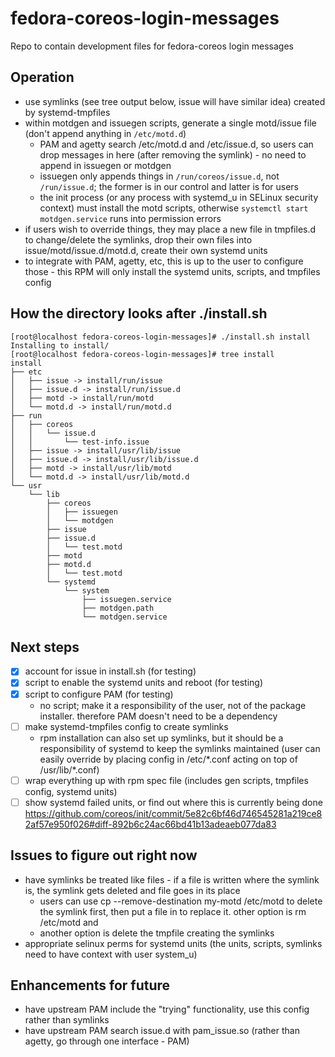 # fedora-coreos-login-messages
Repo to contain development files for fedora-coreos login messages

## Operation
- use symlinks (see tree output below, issue will have similar idea) created by systemd-tmpfiles
- within motdgen and issuegen scripts, generate a single motd/issue file (don't append anything in `/etc/motd.d`)
    - PAM and agetty search /etc/motd.d and /etc/issue.d, so users can drop messages in here (after removing the symlink) - no need to append in issuegen or motdgen
    - issuegen only appends things in `/run/coreos/issue.d`, not `/run/issue.d`; the former is in our control and latter is for users
    - the init process (or any process with systemd_u in SELinux security context) must install the motd scripts, otherwise `systemctl start motdgen.service` runs into permission errors
- if users wish to override things, they may place a new file in tmpfiles.d to change/delete the symlinks, drop their own files into issue/motd/issue.d/motd.d, create their own systemd units
- to integrate with PAM, agetty, etc, this is up to the user to configure those - this RPM will only install the systemd units, scripts, and tmpfiles config

## How the directory looks after ./install.sh

```
[root@localhost fedora-coreos-login-messages]# ./install.sh install
Installing to install/
[root@localhost fedora-coreos-login-messages]# tree install
install
├── etc
│   ├── issue -> install/run/issue
│   ├── issue.d -> install/run/issue.d
│   ├── motd -> install/run/motd
│   └── motd.d -> install/run/motd.d
├── run
│   ├── coreos
│   │   └── issue.d
│   │       └── test-info.issue
│   ├── issue -> install/usr/lib/issue
│   ├── issue.d -> install/usr/lib/issue.d
│   ├── motd -> install/usr/lib/motd
│   └── motd.d -> install/usr/lib/motd.d
└── usr
    └── lib
        ├── coreos
        │   ├── issuegen
        │   └── motdgen
        ├── issue
        ├── issue.d
        │   └── test.motd
        ├── motd
        ├── motd.d
        │   └── test.motd
        └── systemd
            └── system
                ├── issuegen.service
                ├── motdgen.path
                └── motdgen.service
```

## Next steps
- [x] account for issue in install.sh (for testing)
- [x] script to enable the systemd units and reboot (for testing)
- [x] script to configure PAM (for testing)
    - no script; make it a responsibility of the user, not of the package installer. therefore PAM doesn't need to be a dependency
- [ ] make systemd-tmpfiles config to create symlinks
    - rpm installation can also set up symlinks, but it should be a responsibility of systemd to keep the symlinks maintained (user can easily override by placing config in /etc/\*.conf acting on top of /usr/lib/\*.conf)
- [ ] wrap everything up with rpm spec file (includes gen scripts, tmpfiles config, systemd units)
- [ ] show systemd failed units, or find out where this is currently being done https://github.com/coreos/init/commit/5e82c6bf46d746545281a219ce82af57e950f026#diff-892b6c24ac66bd41b13adeaeb077da83

## Issues to figure out right now
 - have symlinks be treated like files - if a file is written where the symlink is, the symlink gets deleted and file goes in its place
    - users can use cp --remove-destination my-motd /etc/motd to delete the symlink first, then put a file in to replace it. other option is rm /etc/motd and
    - another option is delete the tmpfile creating the symlinks
- appropriate selinux perms for systemd units (the units, scripts, symlinks need to have context with user system_u)

## Enhancements for future
- have upstream PAM include the "trying" functionality, use this config rather than symlinks
- have upstream PAM search issue.d with pam_issue.so (rather than agetty, go through one interface - PAM)
